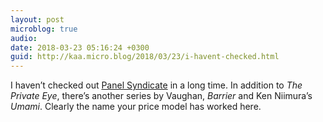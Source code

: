 ```yaml
---
layout: post
microblog: true
audio: 
date: 2018-03-23 05:16:24 +0300
guid: http://kaa.micro.blog/2018/03/23/i-havent-checked.html
---
```

I haven’t checked out [Panel Syndicate](http://panelsyndicate.com) in a long time. In addition to _The Private Eye_, there’s another series by Vaughan,  _Barrier_ and Ken Niimura’s _Umami_. Clearly the name your price model has worked here.
